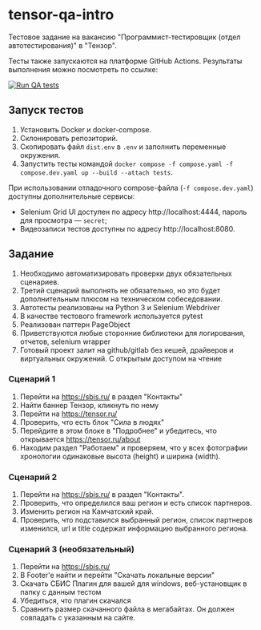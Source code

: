 # tensor-qa-intro

Тестовое задание на вакансию "Программист-тестировщик (отдел автотестирования)" в "Тензор".

Тесты также запускаются на платформе GitHub Actions. 
Результаты выполнения можно посмотреть по ссылке:

[![Run QA tests](https://github.com/evgfilim1/tensor-qa-intro/actions/workflows/autotest.yaml/badge.svg)](https://github.com/evgfilim1/tensor-qa-intro/actions/workflows/autotest.yaml)

## Запуск тестов

1. Установить Docker и docker-compose.
2. Склонировать репозиторий.
3. Скопировать файл `dist.env` в `.env` и заполнить переменные окружения.
4. Запустить тесты командой `docker compose -f compose.yaml -f compose.dev.yaml up --build --attach tests`.

При использовании отладочного compose-файла (`-f compose.dev.yaml`) доступны дополнительные сервисы:
- Selenium Grid UI доступен по адресу http://localhost:4444, пароль для просмотра — `secret`;
- Видеозаписи тестов доступны по адресу http://localhost:8080.

## Задание
1. Необходимо автоматизировать проверки двух обязательных сценариев.
2. Третий сценарий выполнять не обязательно, но это будет дополнительным плюсом на 
   техническом собеседовании.
3. Автотесты реализованы на Python 3 и Selenium Webdriver
4. В качестве тестового framework используется pytest
5. Реализован паттерн PageObject
6. Приветствуются любые сторонние библиотеки для логирования, отчетов, selenium wrapper
7. Готовый проект залит на github/gitlab без кешей, драйверов и виртуальных
   окружений. С открытым доступом на чтение

### Сценарий 1

1. Перейти на https://sbis.ru/ в раздел "Контакты"
2. Найти баннер Тензор, кликнуть по нему
3. Перейти на https://tensor.ru/
4. Проверить, что есть блок "Сила в людях"
5. Перейдите в этом блоке в "Подробнее" и убедитесь, что открывается https://tensor.ru/about
6. Находим раздел "Работаем" и проверяем, что у всех фотографии хронологии одинаковые
   высота (height) и ширина (width).

### Сценарий 2

1. Перейти на https://sbis.ru/ в раздел "Контакты".
2. Проверить, что определился ваш регион и есть список партнеров.
3. Изменить регион на Камчатский край.
4. Проверить, что подставился выбранный регион, список партнеров изменился, url и title содержат
   информацию выбранного региона.

### Сценарий 3 (необязательный)

1. Перейти на https://sbis.ru/
2. В Footer'e найти и перейти "Скачать локальные версии"
3. Скачать СБИС Плагин для вашей для windows, веб-установщик в папку с данным тестом
4. Убедиться, что плагин скачался
5. Сравнить размер скачанного файла в мегабайтах. Он должен совпадать с указанным на сайте.
